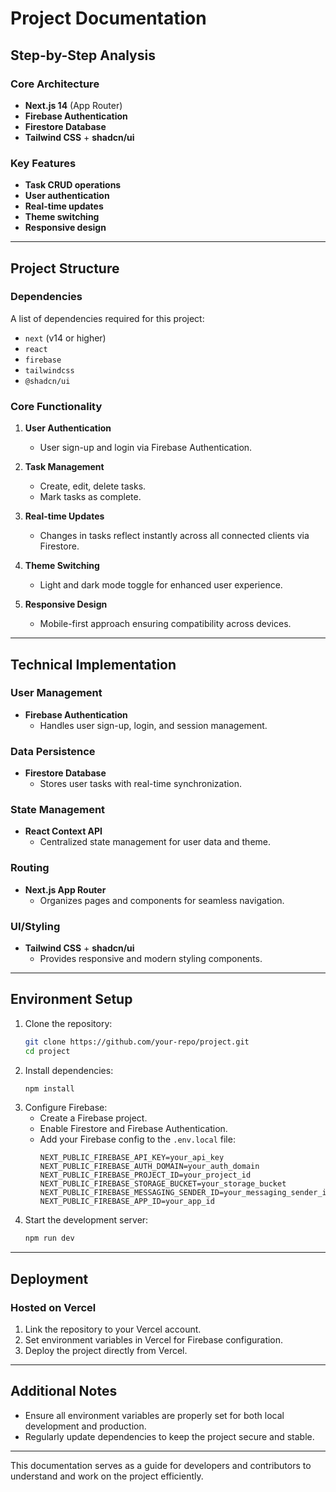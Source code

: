 # Project Documentation

## Step-by-Step Analysis

### Core Architecture
- **Next.js 14** (App Router)
- **Firebase Authentication**
- **Firestore Database**
- **Tailwind CSS** + **shadcn/ui**

### Key Features
- **Task CRUD operations**
- **User authentication**
- **Real-time updates**
- **Theme switching**
- **Responsive design**

---

## Project Structure

### Dependencies
A list of dependencies required for this project:
- `next` (v14 or higher)
- `react`
- `firebase`
- `tailwindcss`
- `@shadcn/ui`

### Core Functionality
1. **User Authentication**
   - User sign-up and login via Firebase Authentication.
   
2. **Task Management**
   - Create, edit, delete tasks.
   - Mark tasks as complete.

3. **Real-time Updates**
   - Changes in tasks reflect instantly across all connected clients via Firestore.

4. **Theme Switching**
   - Light and dark mode toggle for enhanced user experience.

5. **Responsive Design**
   - Mobile-first approach ensuring compatibility across devices.

---

## Technical Implementation

### User Management
- **Firebase Authentication**
  - Handles user sign-up, login, and session management.

### Data Persistence
- **Firestore Database**
  - Stores user tasks with real-time synchronization.

### State Management
- **React Context API**
  - Centralized state management for user data and theme.

### Routing
- **Next.js App Router**
  - Organizes pages and components for seamless navigation.

### UI/Styling
- **Tailwind CSS** + **shadcn/ui**
  - Provides responsive and modern styling components.

---

## Environment Setup
1. Clone the repository:
   ```bash
   git clone https://github.com/your-repo/project.git
   cd project
   ```
2. Install dependencies:
   ```bash
   npm install
   ```
3. Configure Firebase:
   - Create a Firebase project.
   - Enable Firestore and Firebase Authentication.
   - Add your Firebase config to the `.env.local` file:
     ```env
     NEXT_PUBLIC_FIREBASE_API_KEY=your_api_key
     NEXT_PUBLIC_FIREBASE_AUTH_DOMAIN=your_auth_domain
     NEXT_PUBLIC_FIREBASE_PROJECT_ID=your_project_id
     NEXT_PUBLIC_FIREBASE_STORAGE_BUCKET=your_storage_bucket
     NEXT_PUBLIC_FIREBASE_MESSAGING_SENDER_ID=your_messaging_sender_id
     NEXT_PUBLIC_FIREBASE_APP_ID=your_app_id
     ```
4. Start the development server:
   ```bash
   npm run dev
   ```

---

## Deployment

### Hosted on Vercel
1. Link the repository to your Vercel account.
2. Set environment variables in Vercel for Firebase configuration.
3. Deploy the project directly from Vercel.

---

## Additional Notes
- Ensure all environment variables are properly set for both local development and production.
- Regularly update dependencies to keep the project secure and stable.

---

This documentation serves as a guide for developers and contributors to understand and work on the project efficiently.
